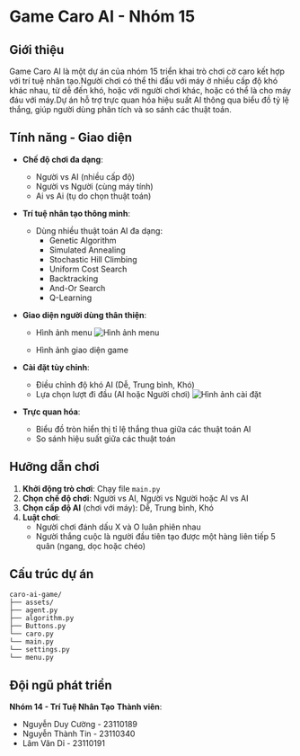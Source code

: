 # Game Caro AI - Nhóm 15

## Giới thiệu

Game Caro AI là một dự án của nhóm 15 triển khai trò chơi cờ caro kết hợp với trí tuệ nhân tạo.Người chơi có thể thi đấu với máy ở nhiều cấp độ khó khác nhau, từ dễ đến khó, hoặc với người chơi khác, hoặc có thể là cho máy đáu với máy.Dự án hỗ trợ trực quan hóa hiệu suất AI thông qua biểu đồ tỷ lệ thắng, giúp người dùng phân tích và so sánh các thuật toán.

## Tính năng - Giao diện

- **Chế độ chơi đa dạng**:
  - Người vs AI (nhiều cấp độ)
  - Người vs Người (cùng máy tính)
  - Ai vs Ai (tụ do chọn thuật toán)

- **Trí tuệ nhân tạo thông minh**:
  - Dùng nhiều thuật toán AI đa dạng: 
    + Genetic Algorithm
    + Simulated Annealing
    + Stochastic Hill Climbing
    + Uniform Cost Search
    + Backtracking
    + And-Or Search
    + Q-Learning

- **Giao diện người dùng thân thiện**:
  - Hình ảnh menu
![Hình ảnh menu](https://i.imgur.com/tlb2S7I.png)

  - Hình ảnh giao diện game
  
- **Cài đặt tùy chỉnh**:
  - Điều chỉnh độ khó AI (Dễ, Trung bình, Khó)
  - Lựa chọn lượt đi đầu (AI hoặc Người chơi)
![Hình ảnh cài đặt](https://i.imgur.com/GmR4itz.png)


- **Trực quan hóa**:
  - Biểu đồ tròn hiển thị tỉ lệ thắng thua giữa các thuật toán AI
  - So sánh hiệu suất giữa các thuật toán


## Hưỡng dẫn chơi

1. **Khởi động trò chơi**: Chạy file `main.py`
2. **Chọn chế độ chơi**: Người vs AI, Người vs Người hoặc AI vs AI
3. **Chọn cấp độ AI** (chơi với máy): Dễ, Trung bình, Khó
4. **Luật chơi**: 
   - Người chơi đánh dấu X và O luân phiên nhau
   - Người thắng cuộc là người đầu tiên tạo được một hàng liên tiếp 5 quân (ngang, dọc hoặc chéo)

## Cấu trúc dự án

```
caro-ai-game/
├── assets/
├── agent.py
├── algorithm.py  
├── Buttons.py
└── caro.py
└── main.py
└── settings.py
└── menu.py            
```

## Đội ngũ phát triển

**Nhóm 14 - Trí Tuệ Nhân Tạo**
**Thành viên**:
  - Nguyễn Duy Cường - 23110189
  - Nguyễn Thành Tin - 23110340
  - Lâm Văn Dỉ - 23110191





